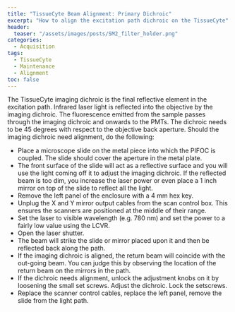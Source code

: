 ```yaml
---
title: "TissueCyte Beam Alignment: Primary Dichroic"
excerpt: "How to align the excitation path dichroic on the TissueCyte"
header:
  teaser: "/assets/images/posts/SM2_filter_holder.png"
categories:
  - Acquisition
tags: 
  - TissueCyte
  - Maintenance
  - Alignment
toc: false
---
```


The TissueCyte imaging dichroic is the final reflective element in the excitation path. 
Infrared laser light is reflected into the objective by the imaging dichroic.
The fluorescence emitted from the sample passes through the imaging dichroic and onwards to the PMTs. 
The dichroic needs to be 45 degrees with respect to the objective back aperture. 
Should the imaging dichroic need alignment, do the following:

- Place a microscope slide on the metal piece into which the PIFOC is coupled. 
The slide should cover the aperture in the metal plate. 
- The front surface of the slide will act as a reflective surface and you will use the light coming off it to adjust the imaging dichroic. 
If the reflected beam is too dim, you increase the laser power or even place a 1 inch mirror on top of the slide to reflect all the light. 
- Remove the left panel of the enclosure with a 4 mm hex key. 
- Unplug the X and Y mirror output cables from the scan control box.
This ensures the scanners are positioned at the middle of their range.
- Set the laser to visible wavelength (e.g. 780 nm) and set the power to a fairly low value using the LCVR.
- Open the laser shutter.
- The beam will strike the slide or mirror placed upon it and then be reflected back along the path. 
- If the imaging dichroic is aligned, the return beam will coincide with the out-going beam. 
You can judge this by observing the location of the return beam on the mirrors in the path. 
- If the dichroic needs alignment, unlock the adjustment knobs on it by loosening the small set screws. 
Adjust the dichroic. 
Lock the setscrews.
- Replace the scanner control cables, replace the left panel, remove the slide from the light path.

